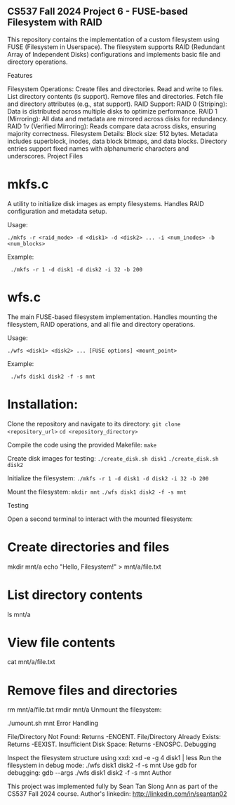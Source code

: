 ## CS537 Fall 2024 Project 6 - FUSE-based Filesystem with RAID

This repository contains the implementation of a custom filesystem using FUSE (Filesystem in Userspace). The filesystem supports RAID (Redundant Array of Independent Disks) configurations and implements basic file and directory operations.

Features

Filesystem Operations:
Create files and directories.
Read and write to files.
List directory contents (ls support).
Remove files and directories.
Fetch file and directory attributes (e.g., stat support).
RAID Support:
RAID 0 (Striping): Data is distributed across multiple disks to optimize performance.
RAID 1 (Mirroring): All data and metadata are mirrored across disks for redundancy.
RAID 1v (Verified Mirroring): Reads compare data across disks, ensuring majority correctness.
Filesystem Details:
Block size: 512 bytes.
Metadata includes superblock, inodes, data block bitmaps, and data blocks.
Directory entries support fixed names with alphanumeric characters and underscores.
Project Files

# mkfs.c
A utility to initialize disk images as empty filesystems. Handles RAID configuration and metadata setup.

Usage:

` ./mkfs -r <raid_mode> -d <disk1> -d <disk2> ... -i <num_inodes> -b <num_blocks> `

Example:

` ./mkfs -r 1 -d disk1 -d disk2 -i 32 -b 200` 

# wfs.c
The main FUSE-based filesystem implementation. Handles mounting the filesystem, RAID operations, and all file and directory operations.

Usage:

` ./wfs <disk1> <disk2> ... [FUSE options] <mount_point> `

Example:

` ./wfs disk1 disk2 -f -s mnt` 

# Installation:

Clone the repository and navigate to its directory:
` git clone <repository_url> `
` cd <repository_directory> `

Compile the code using the provided Makefile:
`make`

Create disk images for testing:
`./create_disk.sh disk1`
`./create_disk.sh disk2`

Initialize the filesystem:
`./mkfs -r 1 -d disk1 -d disk2 -i 32 -b 200`

Mount the filesystem:
`mkdir mnt`
`./wfs disk1 disk2 -f -s mnt`

Testing

Open a second terminal to interact with the mounted filesystem:

# Create directories and files
mkdir mnt/a
echo "Hello, Filesystem!" > mnt/a/file.txt

# List directory contents
ls mnt/a

# View file contents
cat mnt/a/file.txt

# Remove files and directories
rm mnt/a/file.txt
rmdir mnt/a
Unmount the filesystem:

./umount.sh mnt
Error Handling

File/Directory Not Found: Returns -ENOENT.
File/Directory Already Exists: Returns -EEXIST.
Insufficient Disk Space: Returns -ENOSPC.
Debugging

Inspect the filesystem structure using xxd:
xxd -e -g 4 disk1 | less
Run the filesystem in debug mode:
./wfs disk1 disk2 -f -s mnt
Use gdb for debugging:
gdb --args ./wfs disk1 disk2 -f -s mnt
Author

This project was implemented fully by Sean Tan Siong Ann as part of the CS537 Fall 2024 course.
Author's linkedin: http://linkedin.com/in/seantan02
